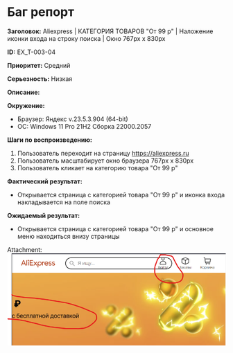 # Баг репорт

**Заголовок:**  Aliexpress | КАТЕГОРИЯ ТОВАРОВ "От 99 р" | Наложение иконки входа на строку поиска | Окно 767px x 830px

**ID:** EX_T-003-04

 **Приоритет:** Средний

 **Серьезность:** Низкая

**Описание:**

**Окружение:**  

* Браузер: Яндекс v.23.5.3.904 (64-bit)
* OC: Windows 11 Pro 21H2 Сборка 22000.2057

**Шаги по воспроизведению:**

1. Пользователь переходит на страницу <https://aliexpress.ru>
2. Пользователь масштабирует окно браузера 767px x 830px
3. Пользователь кликает на категорию товара "От 99 р"

**Фактический результат:**

* Открывается страница с категорией товара "От 99 р" и иконка входа накладывается на поле поиска

**Ожидаемый результат:**

* Открывается страница с категорией товара "От 99 р" и основное меню находиться внизу страницы

Attachment:  
![Изображение 3.3](../assets/img_ex_t/99.png "99")

